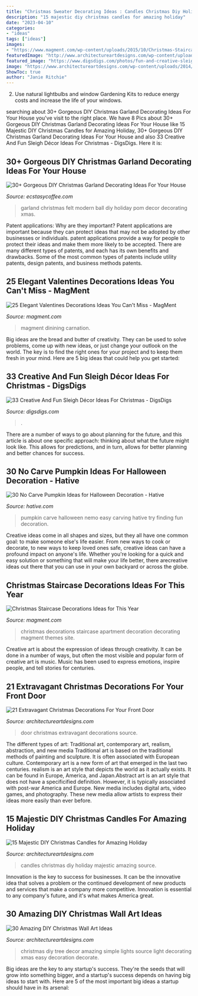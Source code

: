 ```yaml
---
title: "Christmas Sweater Decorating Ideas : Candles Christmas Diy Holiday Majestic Amazing Source"
description: "15 majestic diy christmas candles for amazing holiday"
date: "2023-04-10"
categories:
- "ideas"
tags: ["ideas"]
images:
- "https://www.magment.com/wp-content/uploads/2015/10/Christmas-Staircase-Decoration-17.jpg"
featuredImage: "http://www.architectureartdesigns.com/wp-content/uploads/2013/12/279.jpg"
featured_image: "https://www.digsdigs.com/photos/fun-and-creative-sleigh-decor-ideas-for-christmas-11-554x776.jpg"
image: "https://www.architectureartdesigns.com/wp-content/uploads/2014/11/1153-630x935.jpg"
ShowToc: true
author: "Janie Ritchie"
---
```



2. Use natural lightbulbs and window Gardening Kits to reduce energy costs and increase the life of your windows.

	

		
searching about 30+ Gorgeous DIY Christmas Garland Decorating Ideas For Your House you've visit to the right place. We have 8 Pics about 30+ Gorgeous DIY Christmas Garland Decorating Ideas For Your House like 15 Majestic DIY Christmas Candles for Amazing Holiday, 30+ Gorgeous DIY Christmas Garland Decorating Ideas For Your House and also 33 Creative And Fun Sleigh Décor Ideas For Christmas - DigsDigs. Here it is:
		
    
## 30+ Gorgeous DIY Christmas Garland Decorating Ideas For Your House

<img loading=lazy src="https://i0.wp.com/www.ecstasycoffee.com/wp-content/uploads/2017/11/Modern-Christmas-Felt-Ball-Garland.jpg?resize=564%2C846" onerror="this.onerror=null;this.src='https://tse2.mm.bing.net/th?id=OIP.FS0siO83JjynedYzU3Ql7AHaLH&amp;pid=15.1';" alt="30+ Gorgeous DIY Christmas Garland Decorating Ideas For Your House">

_Source: ecstasycoffee.com_

>garland christmas felt modern ball diy holiday pom decor decorating xmas. 

	

Patent applications: Why are they important?
Patent applications are important because they can protect ideas that may not be adopted by other businesses or individuals. patent applications provide a way for people to protect their ideas and make them more likely to be accepted. There are many different types of patents, and each has its own benefits and drawbacks. Some of the most common types of patents include utility patents, design patents, and business methods patents.

    
## 25 Elegant Valentines Decorations Ideas You Can&#039;t Miss - MagMent

<img loading=lazy src="http://magment.com/wp-content/uploads/2016/11/Valentines-Day-Wedding-Centerpiece.jpg" onerror="this.onerror=null;this.src='https://tse3.mm.bing.net/th?id=OIP.9wWqkp_qQ0GZ4KLQv8xSSQHaLH&amp;pid=15.1';" alt="25 Elegant Valentines Decorations Ideas You Can&#039;t Miss - MagMent">

_Source: magment.com_

>magment dinining carnation. 

	

Big ideas are the bread and butter of creativity. They can be used to solve problems, come up with new ideas, or just change your outlook on the world. The key is to find the right ones for your project and to keep them fresh in your mind. Here are 5 big ideas that could help you get started: 

    
## 33 Creative And Fun Sleigh Décor Ideas For Christmas - DigsDigs

<img loading=lazy src="https://www.digsdigs.com/photos/fun-and-creative-sleigh-decor-ideas-for-christmas-11-554x776.jpg" onerror="this.onerror=null;this.src='https://tse2.mm.bing.net/th?id=OIP.WXcljXAyZ6R5v1EmjD74SgHaKX&amp;pid=15.1';" alt="33 Creative And Fun Sleigh Décor Ideas For Christmas - DigsDigs">

_Source: digsdigs.com_

>. 

	

There are a number of ways to go about planning for the future, and this article is about one specific approach: thinking about what the future might look like. This allows for predictions, and in turn, allows for better planning and better chances for success.

    
## 30 No Carve Pumpkin Ideas For Halloween Decoration - Hative

<img loading=lazy src="https://hative.com/wp-content/uploads/2014/10/no-carve-pumpkin-ideas/17-nemo-pumpkin.jpg" onerror="this.onerror=null;this.src='https://tse2.mm.bing.net/th?id=OIP.q4WWGGw0FN93hfCrxsT_nAHaLG&amp;pid=15.1';" alt="30 No Carve Pumpkin Ideas for Halloween Decoration - Hative">

_Source: hative.com_

>pumpkin carve halloween nemo easy carving hative try finding fun decoration. 

	

Creative ideas come in all shapes and sizes, but they all have one common goal: to make someone else's life easier. From new ways to cook or decorate, to new ways to keep loved ones safe, creative ideas can have a profound impact on anyone's life. Whether you're looking for a quick and easy solution or something that will make your life better, there arecreative ideas out there that you can use in your own backyard or across the globe.

    
## Christmas Staircase Decorations Ideas For This Year

<img loading=lazy src="https://www.magment.com/wp-content/uploads/2015/10/Christmas-Staircase-Decoration-17.jpg" onerror="this.onerror=null;this.src='https://tse3.mm.bing.net/th?id=OIP.rrApXUivHOmpk_eotp1ZHgHaJ4&amp;pid=15.1';" alt="Christmas Staircase Decorations Ideas for This Year">

_Source: magment.com_

>christmas decorations staircase apartment decoration decorating magment themes site. 

	

Creative art is about the expression of ideas through creativity. It can be done in a number of ways, but often the most visible and popular form of creative art is music. Music has been used to express emotions, inspire people, and tell stories for centuries.

    
## 21 Extravagant Christmas Decorations For Your Front Door

<img loading=lazy src="https://www.architectureartdesigns.com/wp-content/uploads/2016/11/6-41.jpg" onerror="this.onerror=null;this.src='https://tse1.mm.bing.net/th?id=OIP.diSiDxS9NFbvGvW6Qqh8GAHaLI&amp;pid=15.1';" alt="21 Extravagant Christmas Decorations For Your Front Door">

_Source: architectureartdesigns.com_

>door christmas extravagant decorations source. 

	

The different types of art: Traditional art, contemporary art, realism, abstraction, and new media
Traditional art is based on the traditional methods of painting and sculpture. It is often associated with European culture. Contemporary art is a new form of art that emerged in the last two centuries. realism is an art style that depicts the world as it actually exists. It can be found in Europe, America, and Japan.Abstract art is an art style that does not have a specificified definition. However, it is typically associated with post-war America and Europe. New media includes digital arts, video games, and photography. These new media allow artists to express their ideas more easily than ever before.

    
## 15 Majestic DIY Christmas Candles For Amazing Holiday

<img loading=lazy src="https://www.architectureartdesigns.com/wp-content/uploads/2014/11/1153-630x935.jpg" onerror="this.onerror=null;this.src='https://tse4.mm.bing.net/th?id=OIP.0Lrs4AIjLzWK8A20-21yqAHaK_&amp;pid=15.1';" alt="15 Majestic DIY Christmas Candles for Amazing Holiday">

_Source: architectureartdesigns.com_

>candles christmas diy holiday majestic amazing source. 

	

Innovation is the key to success for businesses. It can be the innovative idea that solves a problem or the continued development of new products and services that make a company more competitive. Innovation is essential to any company's future, and it's what makes America great.

    
## 30 Amazing DIY Christmas Wall Art Ideas

<img loading=lazy src="http://www.architectureartdesigns.com/wp-content/uploads/2013/12/279.jpg" onerror="this.onerror=null;this.src='https://tse2.mm.bing.net/th?id=OIP.pxCklbhJccB7Cpjmo_G9SwAAAA&amp;pid=15.1';" alt="30 Amazing DIY Christmas Wall Art Ideas">

_Source: architectureartdesigns.com_

>christmas diy tree decor amazing simple lights source light decorating xmas easy decoration decorate. 

	

Big ideas are the key to any startup's success. They're the seeds that will grow into something bigger, and a startup's success depends on having big ideas to start with. Here are 5 of the most important big ideas a startup should have in its arsenal: 

